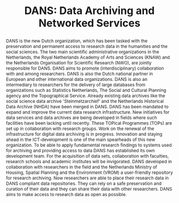 ---
abstract: DANS is the new Dutch organization, which has been tasked with the preservation
  and permanent access to research data in the humanities and the social sciences.
  The two main scientific administrative organizations in the Netherlands, the Royal
  Netherlands Academy of Arts and Sciences (KNAW) and the Netherlands Organisation
  for Scientific Research (NWO), are jointly responsible for DANS. DANS aims to promote
  (interdisciplinary) collaboration with and among researchers. DANS is also the Dutch
  national partner in European and other international data organizations. DANS is
  also an intermediary to researchers for the delivery of large databases from organizations
  such as Statistics Netherlands, The Social and Cultural Planning agency and the
  Topographical Service. Already existing data archives like the social science data
  archive 'Steinmetzarchief' and the Netherlands Historical Data Archive (NHDA) have
  been merged in DANS. DANS has been mandated to expand and improve the current data
  research infrastructure. New initiatives for data services and data archives are
  being developed in fields where such facilities have been lacking until recently.
  These TOPical Programmes (TOPs) are set up in collaboration with research groups.
  Work on the renewal of the infrastructure for digital data archiving is in progress.
  Innovation and staying ahead in the ICT-development is one of the main spearheads
  of this new organization. To be able to apply fundamental research findings to systems
  used for archiving and providing access to data DANS has established its own development
  team. For the acquisition of data sets, collaboration with faculties, research schools
  and academic institutes will be invigorated. DANS developed in collaboration with
  researchers in the field and the Netherlands Ministry of Housing, Spatial Planning
  and the Environment (VROM) a user-friendly repository for research archiving. Now
  researchers are able to place their research data in DANS compliant data repositories.
  They can rely on a safe preservation and curation of their data and they can share
  their data with other researchers. DANS aims to make access to research data as
  open as possible.
creators:
- van Horik , René
date: null
document_url: https://services.phaidra.univie.ac.at/api/object/o:294555/download
grand_parent: iPRES
institutions: []
keywords:
- ithaca
landing_page_url: https://phaidra.univie.ac.at/o:294555
language: eng
layout: publication
license: CC BY-SA 3.0 AT
notes_url: null
parent: iPRES 2006
publication_type: presentation
size: 424644
slides_url: null
source_name: iPRES
title: 'DANS: Data Archiving and Networked Services'
year: 2006
---